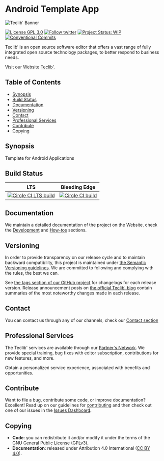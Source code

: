 # Android Template App

![Teclib' Banner](https://user-images.githubusercontent.com/29282308/31669540-abed67a8-b355-11e7-98e2-0ad190f37088.png)

[![License GPL 3.0](https://img.shields.io/badge/License-GPL%203.0-blue.svg)](./LICENSE.md)
[![Follow twitter](https://img.shields.io/badge/Twitter-Teclib%27-940CA5.svg)](https://twitter.com/teclib)
[![Project Status: WIP](http://www.repostatus.org/badges/latest/wip.svg)](http://www.repostatus.org/#wip)
[![Conventional Commits](https://img.shields.io/badge/Conventional%20Commits-1.0.0-yellow.svg)](https://conventionalcommits.org)

Teclib’ is an open source software editor that offers a vast range of fully integrated open source technology packages, to better respond to business needs.

Visit our Website [Teclib'](http://www.teclib-edition.com/en/).

## Table of Contents

* [Synopsis](#synopsis)
* [Build Status](#build-status)
* [Documentation](#documentation)
* [Versioning](#versioning)
* [Contact](#contact)
* [Professional Services](#professional-services)
* [Contribute](#contribute)
* [Copying](#copying)

## Synopsis

Template for Android Applications

## Build Status

|**LTS**|**Bleeding Edge**|
|:---:|:---:|
|[![Circle CI LTS build](https://circleci.com/gh/TECLIB/android-template-app/tree/master.svg?style=svg)](https://circleci.com/gh/TECLIB/android-template-app/tree/master)|[![Circle CI build](https://circleci.com/gh/TECLIB/android-template-app/tree/develop.svg?style=svg)](https://circleci.com/gh/TECLIB/android-template-app/tree/develop)|

## Documentation

We maintain a detailed documentation of the project on the Website, check the [Development](https://teclib.github.io/android-template-app/) and [How-tos](https://teclib.github.io/android-template-app/howtos) sections.

## Versioning

In order to provide transparency on our release cycle and to maintain backward compatibility, this project is maintained under [the Semantic Versioning guidelines](http://semver.org/). We are committed to following and complying with the rules, the best we can.

See [the tags section of our GitHub project](https://github.com/TECLIB/android-template-app/tags) for changelogs for each release version. Release announcement posts on [the official Teclib' blog](http://www.teclib-edition.com/en/communities/blog-posts/) contain summaries of the most noteworthy changes made in each release.

## Contact

You can contact us through any of our channels, check our [Contact section](http://www.teclib-edition.com/en/contact-us/)

## Professional Services

The Teclib' services are available through our [Partner's Network](http://www.teclib-edition.com/en/partners/). We provide special training, bug fixes with editor subscription, contributions for new features, and more.

Obtain a personalized service experience, associated with benefits and opportunities.

## Contribute

Want to file a bug, contribute some code, or improve documentation? Excellent! Read up on our
guidelines for [contributing](./.github/CONTRIBUTING.md) and then check out one of our issues in the [Issues Dashboard](https://github.com/TECLIB/android-template-app/issues).

## Copying

* **Code**: you can redistribute it and/or modify it under the terms of the GNU General Public License ([GPLv3](https://www.gnu.org/licenses/gpl-3.0.en.html)).
* **Documentation**: released under Attribution 4.0 International ([CC BY 4.0](https://creativecommons.org/licenses/by/4.0/)).